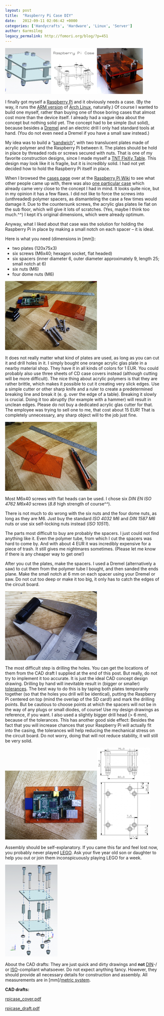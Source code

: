 ```yaml
---
layout: post
title:  "Raspberry Pi Case DIY"
date:   2012-09-11 02:06:42 +0000
categories: ['Handycrafts', 'Hardware', 'Linux', 'Server']
author: 6arms1leg
legacy_permalink: http://fomori.org/blog/?p=451
---
```



[![](/assets/images/rpicase_cover-cad-150x150.png "rpicase_cover-cad")](http://fomori.org/blog/wp-content/uploads/2012/09/rpicase_cover-cad.png)[![](/assets/images/rpicase_cover-draft-150x150.png "rpicase_cover-draft")](http://fomori.org/blog/wp-content/uploads/2012/09/rpicase_cover-draft.png)[![](/assets/images/rpicase_cover-real-150x150.png "rpicase_cover-real")](http://fomori.org/blog/wp-content/uploads/2012/09/rpicase_cover-real.png)

I finally got myself a [Raspberry Pi](http://www.raspberrypi.org/ "raspberrypi.org") and it obviously needs a case. (By the way, it runs the [ARM version](http://archlinuxarm.org/ "archlinuxarm.org") of [Arch Linux](https://www.archlinux.org/ "archlinux.org"), naturally.) Of course I wanted to build one myself, rather than buying one of those boring cases that almost cost more than the device itself. I already had a vague idea about the concept but nothing solid yet. The concept had to be simple (but solid), because besides a [Dremel](https://en.wikipedia.org/wiki/Dremel "en.wikipedia.org - Dremel") and an electric drill I only had standard tools at hand. (You do not even need a Dremel if you have a small saw instead.)

My idea was to build a “[sandwich](https://en.wikipedia.org/wiki/Sandwich "en.wikipedia.org - Sandwich")“, with two translucent plates made of acrylic polymer and the Raspberry Pi between it. The plates should be hold in place by threaded rods or screws secured with nuts. That is one of my favorite construction designs, since I made myself a [TNT FleXy Table](http://www.tnt-audio.com/clinica/flexye.html "tnt-audio.com - TNT FleXy Table"). This design may look like it is fragile, but it is incredibly solid. I had not yet decided how to hold the Raspberry Pi itself in place.

When I browsed the [cases page](http://www.elinux.org/RPi_Cases "elinux.org - RPi Cases") over at the [Raspberry Pi Wiki](http://elinux.org/R-Pi_Hub "elinux.org - R-Pi_Hub") to see what other people came up with, there was also [one particular case](http://www.elinux.org/RPi_Cases#Simple_sandwich_case "elinux.org - Simple sandwich case") which already came very close to the concept I had in mind. It looks quite nice, but in my opinion it has a few flaws. I did not like to force the screws into (unthreaded) polymer spacers, as dismanteling the case a few times would damage it. Due to the countersunk screws, the acrylic glas plates lie flat on the sub floor, which will give it lots of scratches. (Yes, maybe I think too much.^^) I kept it’s original dimensions, which were already optimum.

Anyway, what I liked about that case was the solution for holding the Raspberry Pi in place by making a small notch on each spacer – it is ideal.

Here is what you need (dimensions in [mm]):

* two plates (120x75x3)
* six screws (M6x40; hexagon socket, flat headed)
* six spacers (inner diameter 6, outer diameter approximately 9, length 25; small notch at 6)
* six nuts (M6)
* four dome nuts (M6)

[![](/assets/images/rpicase_needed_parts-300x225.png "rpicase_needed_parts")](http://fomori.org/blog/wp-content/uploads/2012/09/rpicase_needed_parts.png)

It does not really matter what kind of plates are used, as long as you can cut it and drill holes in it. I simply bought one orange acrylic glas plate in a nearby material shop. They have it in all kinds of colors for 1 EUR. You could probably also use three sheets of CD case covers instead (although cutting will be more difficult). The nice thing about acrylic polymers is that they are rather brittle, which makes it possible to cut it creating very slick edges. Use a simple cutter or other sharp knife and a ruler to create a predetermined breaking line and break it (e. g. over the edge of a table). Breaking it slowly is crucial. Doing it too abruptly (for example with a hammer) will result in unclean edges. Please do not buy a dedicated acrylic glas cutter for that. The employee was trying to sell one to me, that cost about 15 EUR! That is completely unnecessary, any sharp object will to the job just fine.

[![](/assets/images/rpicase_plates_cut-300x225.png "rpicase_plates_cut")](http://fomori.org/blog/wp-content/uploads/2012/09/rpicase_plates_cut.png)

Most M6x40 screws with flat heads can be used. I chose six *DIN EN ISO 4762 M6x40* screws (*8.8* high strength of course^^).

There is not much to do wrong with the six nuts and the four dome nuts, as long as they are M6. Just buy the standard *ISO 4032 M6* and *DIN 1587 M6* nuts or use six self-locking nuts instead (*ISO 10511*).

The parts most difficult to buy are probably the spacers. I just could not find anything like it. Even the polymer tube, from which I cut the spacers was hard to come by. And with about 4 EUR it was incredibly expensive for a piece of trash. It still gives me nightmares sometimes. (Please let me know if there is any cheaper way to get one!)

After you cut the plates, make the spacers. I used a Dremel (alternatively a saw) to cut them from the polymer tube I bought, and then sanded the ends plane. Make the small notch at 6 mm on each spacer using your Dremel or saw. Do not cut too deep or make it too big, it only has to catch the edges of the circuit board.

[![](/assets/images/rpicase_spacer-300x225.png "rpicase_spacer")](http://fomori.org/blog/wp-content/uploads/2012/09/rpicase_spacer.png)

The most difficult step is drilling the holes. You can get the locations of them from the CAD draft I supplied at the end of this post. But really, do not try to implement it too accurate. It is just the ideal CAD concept design drawing. Drilling by hand will inevitable result in (bigger or smaller) [tolerances](https://en.wikipedia.org/wiki/Engineering_tolerance "en.wikipedia.org - Engineering tolerance"). The best way to do this is by taping both plates temporarily together (so that the holes you drill will be identical), putting the Raspberry Pi centered on top (mind the overlap of the SD card!) and mark the drilling points. But be cautious to choose points at which the spacers will not be in the way of any plugs or small diodes, of course! Use my design drawings as reference, if you want. I also used a slightly bigger drill head (> 6 mm), because of the tolerances. This has another good side effect: Besides the fact that you will increase chances that your Raspberry Pi will actually fit into the casing, the tolerances will help reducing the mechanical stress on the circuit board. Do not worry, doing that will not reduce stability, it will still be very solid.

[![](/assets/images/rpicase_drilling_holes-300x225.png "rpicase_drilling_holes")](http://fomori.org/blog/wp-content/uploads/2012/09/rpicase_drilling_holes.png)[![](/assets/images/rpicase_draft-174x300.png "rpicase_draft")](http://fomori.org/blog/wp-content/uploads/2012/09/rpicase_draft.png)

Assembly should be self-explanatory. If you came this far and feel lost now, you probably never played [LEGO](https://en.wikipedia.org/wiki/Lego "en.wikipedia.org - Lego"). Ask your five year old son or daughter to help you out or join them inconspicuously playing LEGO for a week.

[![](/assets/images/rpicase_exploded-171x300.png "rpicase_exploded")](http://fomori.org/blog/wp-content/uploads/2012/09/rpicase_exploded.png)

About the CAD drafts: They are just quick and dirty drawings and **not** [DIN](https://en.wikipedia.org/wiki/Deutsches_Institut_f%C3%BCr_Normung "en.wikipedia.org - Deutsches Institut für Normung")-/ or [ISO](https://en.wikipedia.org/wiki/Iso "en.wikipedia.org - International Organization for Standardization")-compliant whatsoever. Do not expect anything fancy. However, they should provide all necessary details for construction and assembly. All measurements are in [mm]/[metric system](http://en.wikipedia.org/wiki/Metric_system "en.wikipedia.org - Metric system").

**CAD drafts:**

[rpicase\_cover.pdf](http://fomori.org/blog/wp-content/uploads/2012/09/rpicase_cover.pdf)

[rpicase\_draft.pdf](http://fomori.org/blog/wp-content/uploads/2012/09/rpicase_draft.pdf)

 

  

	